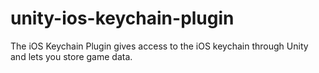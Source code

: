 # unity-ios-keychain-plugin
The iOS Keychain Plugin gives access to the iOS keychain through Unity and lets you store game data.
